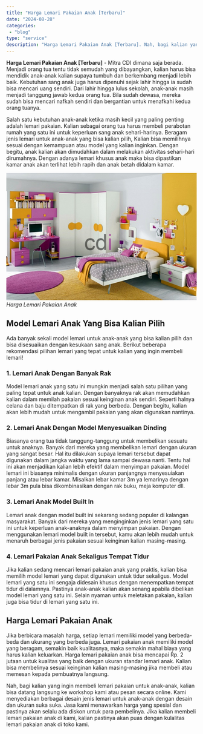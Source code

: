 ```yaml
---
title: "Harga Lemari Pakaian Anak [Terbaru]"
date: "2024-08-28"
categories:
 - "blog"
type: "service"
description: "Harga Lemari Pakaian Anak [Terbaru]. Nah, bagi kalian yang ingin membeli lemari pakaian untuk anak-anak, kalian bisa datang langsung ke workshop kami atau pe..."
---
```


**Harga Lemari Pakaian Anak \[Terbaru\]** - Mitra CDI dimana saja berada. Menjadi orang tua tentu tidak semudah yang dibayangkan, kalian harus bisa mendidik anak-anak kalian supaya tumbuh dan berkembang menjadi lebih baik. Kebutuhan sang anak juga harus dipenuhi sejak lahir hingga ia sudah bisa mencari uang sendiri. Dari lahir hingga lulus sekolah, anak-anak masih menjadi tanggung jawab kedua orang tua. Bila sudah dewasa, mereka sudah bisa mencari nafkah sendiri dan bergantian untuk menafkahi kedua orang tuanya.

Salah satu kebutuhan anak-anak ketika masih kecil yang paling penting adalah lemari pakaian. Kalian sebagai orang tua harus membeli perabotan rumah yang satu ini untuk keperluan sang anak sehari-harinya. Beragam jenis lemari untuk anak-anak yang bisa kalian pilih, Kalian bisa memilihnya sesuai dengan kemampuan atau model yang kalian inginkan. Dengan begitu, anak kalian akan dimudahkan dalam melakukan aktivitas sehari-hari dirumahnya. Dengan adanya lemari khusus anak maka bisa dipastikan kamar anak akan terlihat lebih rapih dan anak betah didalam kamar.

![Harga Lemari Pakaian Anak](/images/blog/dipan-anak-006.jpg)
*Harga Lemari Pakaian Anak*

## Model Lemari Anak Yang Bisa Kalian Pilih

Ada banyak sekali model lemari untuk anak-anak yang bisa kalian pilih dan bisa disesuaikan dengan kesukaan sang anak. Berikut beberapa rekomendasi pilihan lemari yang tepat untuk kalian yang ingin membeli lemari!
### 1\. Lemari Anak Dengan Banyak Rak

Model lemari anak yang satu ini mungkin menjadi salah satu pilihan yang paling tepat untuk anak kalian. Dengan banyaknya rak akan memudahkan kalian dalam memilah pakaian sesuai keinginan anak sendiri. Seperti halnya celana dan baju ditempatkan di rak yang berbeda. Dengan begitu, kalian akan lebih mudah untuk mengambil pakaian yang akan digunakan nantinya.

### 2\. Lemari Anak Dengan Model Menyesuaikan Dinding

Biasanya orang tua tidak tanggung-tanggung untuk membelikan sesuatu untuk anaknya. Banyak dari mereka yang membelikan lemari dengan ukuran yang sangat besar. Hal itu dilakukan supaya lemari tersebut dapat digunakan dalam jangka waktu yang lama sampai dewasa nanti. Tentu hal ini akan menjadikan kalian lebih efektif dalam menyimpan pakaian. Model lemari ini biasanya minimalis dengan ukuran panjangnya menyesuiakan panjang atau lebar kamar. Misalkan lebar kamar 3m ya lemarinya dengan lebar 3m pula bisa dikombinasikan dengan rak buku, meja komputer dll.

### 3\. Lemari Anak Model Built In

Lemari anak dengan model built ini sekarang sedang populer di kalangan masyarakat. Banyak dari mereka yang menginginkan jenis lemari yang satu ini untuk keperluan anak-anaknya dalam menyimpan pakaian. Dengan menggunakan lemari model built in tersebut, kamu akan lebih mudah untuk menaruh berbagai jenis pakaian sesuai keinginan kalian masing-masing.

### 4\. Lemari Pakaian Anak Sekaligus Tempat Tidur

Jika kalian sedang mencari lemari pakaian anak yang praktis, kalian bisa memilih model lemari yang dapat digunakan untuk tidur sekaligus. Model lemari yang satu ini sengaja didesain khusus dengan menempatkan tempat tidur di dalamnya. Pastinya anak-anak kalian akan senang apabila dibelikan model lemari yang satu ini. Selain nyaman untuk meletakan pakaian, kalian juga bisa tidur di lemari yang satu ini.

## Harga Lemari Pakaian Anak

Jika berbicara masalah harga, setiap lemari memiliki model yang berbeda-beda dan ukurang yang berbeda juga. Lemari pakaian anak memiliki model yang beragam, semakin baik kualitasnya, maka semakin mahal biaya yang harus kalian keluarkan. Harga lemari pakaian anak bisa mencapai Rp. 2 jutaan untuk kualitas yang baik dengan ukuran standar lemari anak. Kalian bisa membelinya sesuai keinginan kalian masing-masing jika membeli atau memesan kepada pembuatnya langsung.

Nah, bagi kalian yang ingin membeli lemari pakaian untuk anak-anak, kalian bisa datang langsung ke workshop kami atau pesan secara online. Kami menyediakan berbagai desain jenis lemari untuk anak-anak dengan desain dan ukuran suka suka. Jasa kami menawarkan harga yang spesial dan pastinya akan selalu ada diskon untuk para pembelinya. Jika kalian membeli lemari pakaian anak di kami, kalian pastinya akan puas dengan kulalitas lemari pakaian anak di toko kami.

